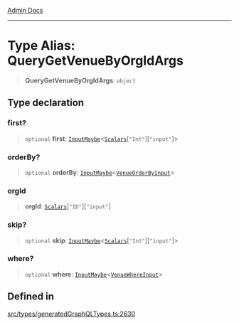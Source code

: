 [Admin Docs](/)

***

# Type Alias: QueryGetVenueByOrgIdArgs

> **QueryGetVenueByOrgIdArgs**: `object`

## Type declaration

### first?

> `optional` **first**: [`InputMaybe`](InputMaybe.md)\<[`Scalars`](Scalars.md)\[`"Int"`\]\[`"input"`\]\>

### orderBy?

> `optional` **orderBy**: [`InputMaybe`](InputMaybe.md)\<[`VenueOrderByInput`](VenueOrderByInput.md)\>

### orgId

> **orgId**: [`Scalars`](Scalars.md)\[`"ID"`\]\[`"input"`\]

### skip?

> `optional` **skip**: [`InputMaybe`](InputMaybe.md)\<[`Scalars`](Scalars.md)\[`"Int"`\]\[`"input"`\]\>

### where?

> `optional` **where**: [`InputMaybe`](InputMaybe.md)\<[`VenueWhereInput`](VenueWhereInput.md)\>

## Defined in

[src/types/generatedGraphQLTypes.ts:2630](https://github.com/Suyash878/talawa-api/blob/cfd688207611ba245c99edd8dbaccb2cdbf6a043/src/types/generatedGraphQLTypes.ts#L2630)
